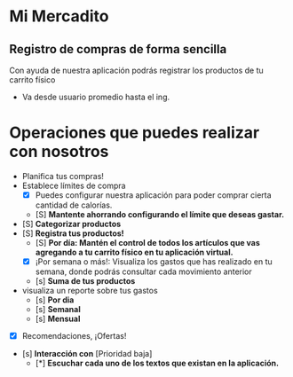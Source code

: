 # Mi Mercadito
## Registro de compras de forma sencilla
Con ayuda de nuestra aplicación podrás registrar los productos de tu carrito físico
- Va desde usuario promedio hasta el ing.
# Operaciones que puedes realizar con nosotros

- Planifica tus compras!
- Establece límites de compra
   - [x] Puedes configurar nuestra aplicación para poder comprar cierta cantidad de calorías.
   - [S] **Mantente ahorrando configurando el límite que deseas gastar.**
- [S] **Categorizar productos**
- [S] **Registra tus productos!**
   - [S] **Por día: Mantén el control de todos los artículos que vas agregando a tu carrito físico en tu aplicación virtual.**
   - [x] ¡Por semana o más!: Visualiza los gastos que has realizado en tu semana, donde podrás consultar cada movimiento anterior
   - [s] **Suma de tus productos**
- visualiza un reporte sobre tus gastos
   - [s] **Por dia**
   - [s] **Semanal**
   - [s] **Mensual**
- [x] Recomendaciones, ¡Ofertas!
- [s] **Interacción con** [Prioridad baja]
   - [*] **Escuchar cada uno de los textos que existan en la aplicación.**

